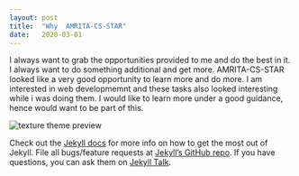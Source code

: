```yaml
---
layout: post
title:  "Why  AMRITA-CS-STAR"
date:   2020-03-01
---
```

I always want to grab the opportunities provided to me and do the best in it. I always want to do something additional and get more. AMRITA-CS-STAR looked like a very good opportunity to learn more and do more. I am interested in web developmemnt and these tasks also looked interesting while i was doing them. I would like to learn more under a good guidance, hence would want to be part of this.  

![texture theme preview](https://images.unsplash.com/photo-1500322969630-a26ab6eb64cc?ixlib=rb-1.2.1&ixid=eyJhcHBfaWQiOjEyMDd9&w=1000&q=80)

Check out the [Jekyll docs][jekyll-docs] for more info on how to get the most out of Jekyll. File all bugs/feature requests at [Jekyll’s GitHub repo][jekyll-gh]. If you have questions, you can ask them on [Jekyll Talk][jekyll-talk].

[jekyll-docs]: https://jekyllrb.com/docs/home
[jekyll-gh]:   https://github.com/jekyll/jekyll
[jekyll-talk]: https://talk.jekyllrb.com/
